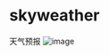 # skyweather
天气预报
![image](https://github.com/TroubleMakerZ/skyweather/edit/master/display/show1.png)
